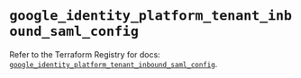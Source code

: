 # `google_identity_platform_tenant_inbound_saml_config`

Refer to the Terraform Registry for docs: [`google_identity_platform_tenant_inbound_saml_config`](https://registry.terraform.io/providers/hashicorp/google-beta/5.18.0/docs/resources/google_identity_platform_tenant_inbound_saml_config).
